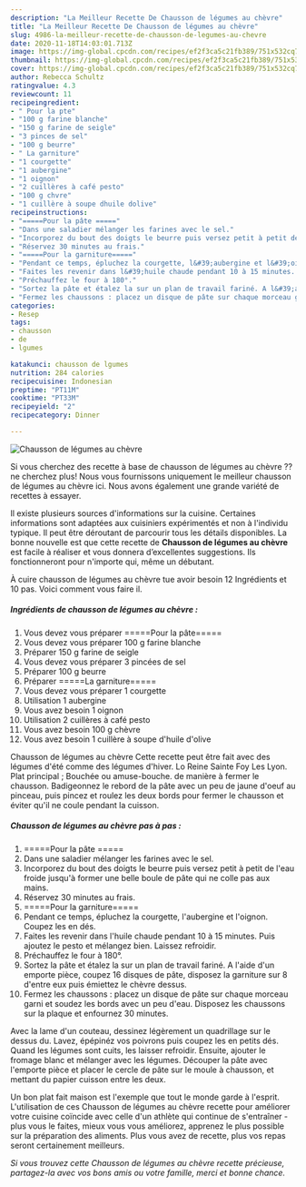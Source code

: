 ```yaml
---
description: "La Meilleur Recette De Chausson de légumes au chèvre"
title: "La Meilleur Recette De Chausson de légumes au chèvre"
slug: 4986-la-meilleur-recette-de-chausson-de-legumes-au-chevre
date: 2020-11-18T14:03:01.713Z
image: https://img-global.cpcdn.com/recipes/ef2f3ca5c21fb389/751x532cq70/chausson-de-legumes-au-chevre-photo-principale-de-la-recette.jpg
thumbnail: https://img-global.cpcdn.com/recipes/ef2f3ca5c21fb389/751x532cq70/chausson-de-legumes-au-chevre-photo-principale-de-la-recette.jpg
cover: https://img-global.cpcdn.com/recipes/ef2f3ca5c21fb389/751x532cq70/chausson-de-legumes-au-chevre-photo-principale-de-la-recette.jpg
author: Rebecca Schultz
ratingvalue: 4.3
reviewcount: 11
recipeingredient:
- " Pour la pte"
- "100 g farine blanche"
- "150 g farine de seigle"
- "3 pinces de sel"
- "100 g beurre"
- " La garniture"
- "1 courgette"
- "1 aubergine"
- "1 oignon"
- "2 cuillères à café pesto"
- "100 g chvre"
- "1 cuillère à soupe dhuile dolive"
recipeinstructions:
- "=====Pour la pâte ====="
- "Dans une saladier mélanger les farines avec le sel."
- "Incorporez du bout des doigts le beurre puis versez petit à petit de l&#39;eau froide jusqu&#39;à former une belle boule de pâte qui ne colle pas aux mains."
- "Réservez 30 minutes au frais."
- "=====Pour la garniture====="
- "Pendant ce temps, épluchez la courgette, l&#39;aubergine et l&#39;oignon. Coupez les en dés."
- "Faites les revenir dans l&#39;huile chaude pendant 10 à 15 minutes. Puis ajoutez le pesto et mélangez bien. Laissez refroidir."
- "Préchauffez le four à 180°."
- "Sortez la pâte et étalez la sur un plan de travail fariné. A l&#39;aide d&#39;un emporte pièce, coupez 16 disques de pâte, disposez la garniture sur 8 d&#39;entre eux puis émiettez le chèvre dessus."
- "Fermez les chaussons : placez un disque de pâte sur chaque morceau garni et soudez les bords avec un peu d&#39;eau. Disposez les chaussons sur la plaque et enfournez 30 minutes."
categories:
- Resep
tags:
- chausson
- de
- lgumes

katakunci: chausson de lgumes 
nutrition: 284 calories
recipecuisine: Indonesian
preptime: "PT11M"
cooktime: "PT33M"
recipeyield: "2"
recipecategory: Dinner

---
```



![Chausson de légumes au chèvre](https://img-global.cpcdn.com/recipes/ef2f3ca5c21fb389/751x532cq70/chausson-de-legumes-au-chevre-photo-principale-de-la-recette.jpg)

Si vous cherchez des recette à base de chausson de légumes au chèvre ?? ne cherchez plus! Nous vous fournissons uniquement le meilleur chausson de légumes au chèvre ici. Nous avons également une grande variété de recettes à essayer.

Il existe plusieurs sources d'informations sur la cuisine. Certaines informations sont adaptées aux cuisiniers expérimentés et non à l'individu typique. Il peut être déroutant de parcourir tous les détails disponibles. La bonne nouvelle est que cette recette de <strong> Chausson de légumes au chèvre </strong> est facile à réaliser et vous donnera d’excellentes suggestions. Ils fonctionneront pour n'importe qui, même un débutant.

<!--inarticleads1-->

À cuire chausson de légumes au chèvre tue avoir besoin 12 Ingrédients et 10 pas. Voici comment vous faire il.

##### Ingrédients de chausson de légumes au chèvre :

1. Vous devez vous préparer  =====Pour la pâte=====
1. Vous devez vous préparer 100 g farine blanche
1. Préparer 150 g farine de seigle
1. Vous devez vous préparer 3 pincées de sel
1. Préparer 100 g beurre
1. Préparer  =====La garniture=====
1. Vous devez vous préparer 1 courgette
1. Utilisation 1 aubergine
1. Vous avez besoin 1 oignon
1. Utilisation 2 cuillères à café pesto
1. Vous avez besoin 100 g chèvre
1. Vous avez besoin 1 cuillère à soupe d&#39;huile d&#39;olive


Chausson de légumes au chèvre Cette recette peut être fait avec des légumes d&#39;été comme des légumes d&#39;hiver. Lo Reine Sainte Foy Les Lyon. Plat principal ; Bouchée ou amuse-bouche. de manière à fermer le chausson. Badigeonnez le rebord de la pâte avec un peu de jaune d&#39;oeuf au pinceau, puis pincez et roulez les deux bords pour fermer le chausson et éviter qu&#39;il ne coule pendant la cuisson. 

<!--inarticleads2-->

##### Chausson de légumes au chèvre pas à pas :

1. =====Pour la pâte =====
1. Dans une saladier mélanger les farines avec le sel.
1. Incorporez du bout des doigts le beurre puis versez petit à petit de l&#39;eau froide jusqu&#39;à former une belle boule de pâte qui ne colle pas aux mains.
1. Réservez 30 minutes au frais.
1. =====Pour la garniture=====
1. Pendant ce temps, épluchez la courgette, l&#39;aubergine et l&#39;oignon. Coupez les en dés.
1. Faites les revenir dans l&#39;huile chaude pendant 10 à 15 minutes. Puis ajoutez le pesto et mélangez bien. Laissez refroidir.
1. Préchauffez le four à 180°.
1. Sortez la pâte et étalez la sur un plan de travail fariné. A l&#39;aide d&#39;un emporte pièce, coupez 16 disques de pâte, disposez la garniture sur 8 d&#39;entre eux puis émiettez le chèvre dessus.
1. Fermez les chaussons : placez un disque de pâte sur chaque morceau garni et soudez les bords avec un peu d&#39;eau. Disposez les chaussons sur la plaque et enfournez 30 minutes.


Avec la lame d&#39;un couteau, dessinez légèrement un quadrillage sur le dessus du. Lavez, épépinéz vos poivrons puis coupez les en petits dés. Quand les légumes sont cuits, les laisser refroidir. Ensuite, ajouter le fromage blanc et mélanger avec les légumes. Découper la pâte avec l&#39;emporte pièce et placer le cercle de pâte sur le moule à chausson, et mettant du papier cuisson entre les deux. 

<!--inarticleads1-->

<p>
Un bon plat fait maison est l'exemple que tout le monde garde à l'esprit. L'utilisation de ces Chausson de légumes au chèvre recette pour améliorer votre cuisine coïncide avec celle d'un athlète qui continue de s'entraîner - plus vous le faites, mieux vous vous améliorez, apprenez le plus possible sur la préparation des aliments. Plus vous avez de recette, plus vos repas seront certainement meilleurs.
</p>

<p>
<i>Si vous trouvez cette Chausson de légumes au chèvre recette précieuse, partagez-la avec vos bons amis ou votre famille, merci et bonne chance.</i>
</p>
